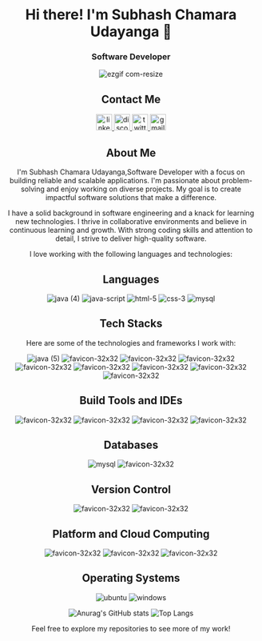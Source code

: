 <div align="center">

# Hi there! I'm Subhash Chamara Udayanga  👋

### Software Developer

![ezgif com-resize](https://github.com/SubhashChamara/SubhashChamara/assets/112160411/2afe8a85-8fab-4f3e-b4bd-d1d7f969277c)

## Contact Me

  <a href="https://www.linkedin.com/in/subhash-chamara-udayanga/" target="_blank" >
    <img src="https://raw.githubusercontent.com/maurodesouza/profile-readme-generator/master/src/assets/icons/social/linkedin/default.svg"        width="32" height="32" alt="linkedin logo"  />
  </a>
  
  <a href="https://discord.com/channels/Subhash#5290" target="_blank">
    <img src="https://raw.githubusercontent.com/maurodesouza/profile-readme-generator/master/src/assets/icons/social/discord/default.svg"         width="32" height="32" alt="discord logo"  />
  </a>
  
  <a href="https://twitter.com/chamara_subhash?t=e7Qt_Z5c0eEg426tqdXxrQ&s=09" target="_blank">
   <img src="https://raw.githubusercontent.com/maurodesouza/profile-readme-generator/master/src/assets/icons/social/twitter/default.svg"         width="32" height="32" alt="twitter logo"/>
  </a>
    
  
  <a href="mailto:Udayanga.subash@gmail.com">
    <img src="https://raw.githubusercontent.com/maurodesouza/profile-readme-generator/master/src/assets/icons/social/gmail/default.svg"           width="32" height="32" alt="gmail logo"  />
  </a>

## About Me
I'm Subhash Chamara Udayanga,Software Developer with a focus on building reliable and scalable applications. I'm passionate about problem-solving and enjoy working on diverse projects. My goal is to create impactful software solutions that make a difference.

I have a solid background in software engineering and a knack for learning new technologies. I thrive in collaborative environments and believe in continuous learning and growth. With strong coding skills and attention to detail, I strive to deliver high-quality software.

I love working with the following languages and technologies:

## Languages

![java (4)](https://github.com/SubhashChamara/SubhashChamara/assets/112160411/31c6c483-96c7-489c-9be9-c2405ab6bda7)
![java-script](https://github.com/SubhashChamara/SubhashChamara/assets/112160411/6bd7f97c-7e74-4a6b-957f-b5306135abed)
![html-5](https://github.com/SubhashChamara/SubhashChamara/assets/112160411/4f91ab5e-7d68-44a9-b8c0-92bb5ceabfd0)
![css-3](https://github.com/SubhashChamara/SubhashChamara/assets/112160411/f2bd64cc-d47e-4758-b3f4-12b3799abf48)
![mysql](https://github.com/SubhashChamara/SubhashChamara/assets/112160411/41f49f5a-fec4-44e2-90ee-1f1319a68f7b)

## Tech Stacks

Here are some of the technologies and frameworks I work with:

![java (5)](https://github.com/SubhashChamara/SubhashChamara/assets/112160411/a607cfe2-aa84-47db-aca5-417467ce7058)
![favicon-32x32](https://github.com/SubhashChamara/SubhashChamara/assets/112160411/398a67b1-8d34-4edd-9c2c-8c1c116bb9c6)
![favicon-32x32](https://github.com/SubhashChamara/SubhashChamara/assets/112160411/b8b46f20-9f38-4223-a06b-873a17ecb9ff)
![favicon-32x32](https://github.com/SubhashChamara/SubhashChamara/assets/112160411/bb53c634-854a-46d0-81f7-62fa207da035)
![favicon-32x32](https://github.com/SubhashChamara/SubhashChamara/assets/112160411/f59339e2-aeac-495c-aefc-fe0cd45a6056)
![favicon-32x32](https://github.com/SubhashChamara/SubhashChamara/assets/112160411/77ee6d28-4f00-427a-864c-22dfc8ce4c11)
![favicon-32x32](https://github.com/SubhashChamara/SubhashChamara/assets/112160411/ec68c39c-b698-43dd-a7fe-7493634e6b06)
![favicon-32x32](https://github.com/SubhashChamara/SubhashChamara/assets/112160411/3464b167-465c-4dbb-8de8-4d35d64a6cff)
![favicon-32x32](https://github.com/SubhashChamara/SubhashChamara/assets/112160411/e25ce68d-cdcf-459c-a248-bec7f1e36865)


## Build Tools and IDEs

![favicon-32x32](https://github.com/SubhashChamara/SubhashChamara/assets/112160411/7199f668-1ee9-4db8-aa2b-72a91540760b)
![favicon-32x32](https://github.com/SubhashChamara/SubhashChamara/assets/112160411/188678f1-6a01-407a-83bd-f03a8675c7ad)
![favicon-32x32](https://github.com/SubhashChamara/SubhashChamara/assets/112160411/c040e43f-7bc1-40a3-b61d-ee4a356c82fd)
![favicon-32x32](https://github.com/SubhashChamara/SubhashChamara/assets/112160411/53f2dcad-9c10-46aa-a9be-c963e95f82ee)

## Databases

![mysql](https://github.com/SubhashChamara/SubhashChamara/assets/112160411/41f49f5a-fec4-44e2-90ee-1f1319a68f7b)
![favicon-32x32](https://github.com/SubhashChamara/SubhashChamara/assets/112160411/2a6e39bb-825d-4605-875d-05a7bc89da70)


## Version Control

![favicon-32x32](https://github.com/SubhashChamara/SubhashChamara/assets/112160411/91572a75-7914-42a1-b399-5b69b1495441)
![favicon-32x32](https://github.com/SubhashChamara/SubhashChamara/assets/112160411/924fdf42-503e-4b00-a7ae-b4b370f3fa7d)


## Platform and Cloud Computing

![favicon-32x32](https://github.com/SubhashChamara/SubhashChamara/assets/112160411/26fb4df3-865a-4f37-8bc8-668c1003f037)
![favicon-32x32](https://github.com/SubhashChamara/SubhashChamara/assets/112160411/b728abc7-aa67-458d-9149-e4de5eaa4c1f)
![favicon-32x32](https://github.com/SubhashChamara/SubhashChamara/assets/112160411/2194e2ea-3b38-43d3-a6f5-ffb466c34489)


## Operating Systems

![ubuntu](https://github.com/SubhashChamara/SubhashChamara/assets/112160411/0529aa4a-56cd-42a3-9d66-cdfb2c1528a4)
![windows](https://github.com/SubhashChamara/SubhashChamara/assets/112160411/d05b8900-ac48-460a-81b1-8c99c68a006b)

![Anurag's GitHub stats](https://github-readme-stats.vercel.app/api?username=SubhashChamara&show_icons=true&theme=radical)
![Top Langs](https://github-readme-stats.vercel.app/api/top-langs/?username=SubhashChamara&layout=compact)

Feel free to explore my repositories to see more of my work!

</div>
